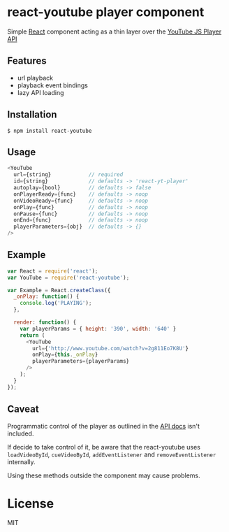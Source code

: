 react-youtube player component
=============================

Simple [React](http://facebook.github.io/react/ ) component acting as a thin layer over the [YouTube JS Player API](https://developers.google.com/youtube/js_api_reference)

## Features
- url playback
- playback event bindings
- lazy API loading

## Installation

```
$ npm install react-youtube
```

Usage
----
```js
<YouTube 
  url={string}            // required
  id={string}             // defaults -> 'react-yt-player'
  autoplay={bool}         // defaults -> false
  onPlayerReady={func}    // defaults -> noop
  onVideoReady={func}     // defaults -> noop
  onPlay={func}           // defaults -> noop
  onPause={func}          // defaults -> noop
  onEnd={func}            // defaults -> noop
  playerParameters={obj}  // defaults -> {}
/> 
```

Example
-----

```js
var React = require('react');
var YouTube = require('react-youtube');

var Example = React.createClass({
  _onPlay: function() {
    console.log('PLAYING');
  },

  render: function() {
    var playerParams = { height: '390', width: '640' }
    return (
      <YouTube
        url={'http://www.youtube.com/watch?v=2g811Eo7K8U'}
        onPlay={this._onPlay}
        playerParameters={playerParams}
      />
    );
  }
});

```

## Caveat

 Programmatic control of the player as outlined in the [API docs](https://developers.google.com/youtube/js_api_reference) isn't included.

If decide to take control of it, be aware that the react-youtube uses `loadVideoById`, `cueVideoById`, `addEventListener` and `removeEventListener` internally. 

Using these methods outside the component may cause problems. 

# License

  MIT
